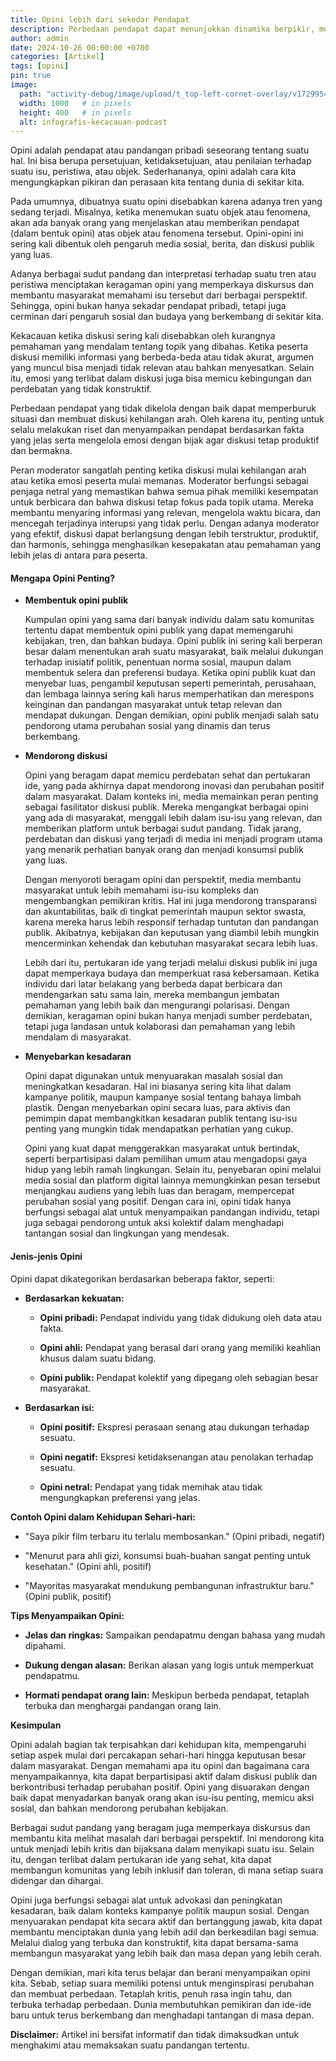 ```yaml
---
title: Opini lebih dari sekedar Pendapat
description: Perbedaan pendapat dapat menunjukkan dinamika berpikir, mendorong pengembangan ilmu pengetahuan, dan merupakan rahmat yang harus disyukuri.
author: admin
date: 2024-10-26 00:00:00 +0700
categories: [Artikel]
tags: [opini]
pin: true
image:
  path: "activity-debug/image/upload/t_top-left-cornet-overlay/v1729954084/pqqudio4y7joikfamljl.jpg"
  width: 1000   # in pixels
  height: 400   # in pixels
  alt: infografis-kecacauan-podcast
---
```


Opini adalah pendapat atau pandangan pribadi seseorang tentang suatu hal. Ini bisa berupa persetujuan, ketidaksetujuan, atau penilaian terhadap suatu isu, peristiwa, atau objek. Sederhananya, opini adalah cara kita mengungkapkan pikiran dan perasaan kita tentang dunia di sekitar kita.

Pada umumnya, dibuatnya suatu opini disebabkan karena adanya tren yang sedang terjadi. Misalnya, ketika menemukan suatu objek atau fenomena, akan ada banyak orang yang menjelaskan atau memberikan pendapat (dalam bentuk opini) atas objek atau fenomena tersebut. Opini-opini ini sering kali dibentuk oleh pengaruh media sosial, berita, dan diskusi publik yang luas. 

Adanya berbagai sudut pandang dan interpretasi terhadap suatu tren atau peristiwa menciptakan keragaman opini yang memperkaya diskursus dan membantu masyarakat memahami isu tersebut dari berbagai perspektif. Sehingga, opini bukan hanya sekadar pendapat pribadi, tetapi juga cerminan dari pengaruh sosial dan budaya yang berkembang di sekitar kita.

Kekacauan ketika diskusi sering kali disebabkan oleh kurangnya pemahaman yang mendalam tentang topik yang dibahas. Ketika peserta diskusi memiliki informasi yang berbeda-beda atau tidak akurat, argumen yang muncul bisa menjadi tidak relevan atau bahkan menyesatkan. Selain itu, emosi yang terlibat dalam diskusi juga bisa memicu kebingungan dan perdebatan yang tidak konstruktif. 

Perbedaan pendapat yang tidak dikelola dengan baik dapat memperburuk situasi dan membuat diskusi kehilangan arah. Oleh karena itu, penting untuk selalu melakukan riset dan menyampaikan pendapat berdasarkan fakta yang jelas serta mengelola emosi dengan bijak agar diskusi tetap produktif dan bermakna.

Peran moderator sangatlah penting ketika diskusi mulai kehilangan arah atau ketika emosi peserta mulai memanas. Moderator berfungsi sebagai penjaga netral yang memastikan bahwa semua pihak memiliki kesempatan untuk berbicara dan bahwa diskusi tetap fokus pada topik utama. Mereka membantu menyaring informasi yang relevan, mengelola waktu bicara, dan mencegah terjadinya interupsi yang tidak perlu. Dengan adanya moderator yang efektif, diskusi dapat berlangsung dengan lebih terstruktur, produktif, dan harmonis, sehingga menghasilkan kesepakatan atau pemahaman yang lebih jelas di antara para peserta.

#### **Mengapa Opini Penting?**

- **Membentuk opini publik** 
  
  Kumpulan opini yang sama dari banyak individu dalam satu komunitas tertentu dapat membentuk opini publik yang dapat memengaruhi kebijakan, tren, dan bahkan budaya. Opini publik ini sering kali berperan besar dalam menentukan arah suatu masyarakat, baik melalui dukungan terhadap inisiatif politik, penentuan norma sosial, maupun dalam membentuk selera dan preferensi budaya. Ketika opini publik kuat dan menyebar luas, pengambil keputusan seperti pemerintah, perusahaan, dan lembaga lainnya sering kali harus memperhatikan dan merespons keinginan dan pandangan masyarakat untuk tetap relevan dan mendapat dukungan. Dengan demikian, opini publik menjadi salah satu pendorong utama perubahan sosial yang dinamis dan terus berkembang.

- **Mendorong diskusi** 
  
  Opini yang beragam dapat memicu perdebatan sehat dan pertukaran ide, yang pada akhirnya dapat mendorong inovasi dan perubahan positif dalam masyarakat. Dalam konteks ini, media memainkan peran penting sebagai fasilitator diskusi publik. Mereka mengangkat berbagai opini yang ada di masyarakat, menggali lebih dalam isu-isu yang relevan, dan memberikan platform untuk berbagai sudut pandang. Tidak jarang, perdebatan dan diskusi yang terjadi di media ini menjadi program utama yang menarik perhatian banyak orang dan menjadi konsumsi publik yang luas.

  Dengan menyoroti beragam opini dan perspektif, media membantu masyarakat untuk lebih memahami isu-isu kompleks dan mengembangkan pemikiran kritis. Hal ini juga mendorong transparansi dan akuntabilitas, baik di tingkat pemerintah maupun sektor swasta, karena mereka harus lebih responsif terhadap tuntutan dan pandangan publik. Akibatnya, kebijakan dan keputusan yang diambil lebih mungkin mencerminkan kehendak dan kebutuhan masyarakat secara lebih luas.

  Lebih dari itu, pertukaran ide yang terjadi melalui diskusi publik ini juga dapat memperkaya budaya dan memperkuat rasa kebersamaan. Ketika individu dari latar belakang yang berbeda dapat berbicara dan mendengarkan satu sama lain, mereka membangun jembatan pemahaman yang lebih baik dan mengurangi polarisasi. Dengan demikian, keragaman opini bukan hanya menjadi sumber perdebatan, tetapi juga landasan untuk kolaborasi dan pemahaman yang lebih mendalam di masyarakat. 

- **Menyebarkan kesadaran** 

  Opini dapat digunakan untuk menyuarakan masalah sosial dan meningkatkan kesadaran. Hal ini biasanya sering kita lihat dalam kampanye politik, maupun kampanye sosial tentang bahaya limbah plastik. Dengan menyebarkan opini secara luas, para aktivis dan pemimpin dapat membangkitkan kesadaran publik tentang isu-isu penting yang mungkin tidak mendapatkan perhatian yang cukup. 

  Opini yang kuat dapat menggerakkan masyarakat untuk bertindak, seperti berpartisipasi dalam pemilihan umum atau mengadopsi gaya hidup yang lebih ramah lingkungan. Selain itu, penyebaran opini melalui media sosial dan platform digital lainnya memungkinkan pesan tersebut menjangkau audiens yang lebih luas dan beragam, mempercepat perubahan sosial yang positif. Dengan cara ini, opini tidak hanya berfungsi sebagai alat untuk menyampaikan pandangan individu, tetapi juga sebagai pendorong untuk aksi kolektif dalam menghadapi tantangan sosial dan lingkungan yang mendesak.


#### **Jenis-jenis Opini**

Opini dapat dikategorikan berdasarkan beberapa faktor, seperti:

* **Berdasarkan kekuatan:**

    * **Opini pribadi:** Pendapat individu yang tidak didukung oleh data atau fakta.

    * **Opini ahli:** Pendapat yang berasal dari orang yang memiliki keahlian khusus dalam suatu bidang.

    * **Opini publik:** Pendapat kolektif yang dipegang oleh sebagian besar masyarakat.

* **Berdasarkan isi:**
    * **Opini positif:** Ekspresi perasaan senang atau dukungan terhadap sesuatu.

    * **Opini negatif:** Ekspresi ketidaksenangan atau penolakan terhadap sesuatu.

    * **Opini netral:** Pendapat yang tidak memihak atau tidak mengungkapkan preferensi yang jelas.

**Contoh Opini dalam Kehidupan Sehari-hari:**

* "Saya pikir film terbaru itu terlalu membosankan." (Opini pribadi, negatif)

* "Menurut para ahli gizi, konsumsi buah-buahan sangat penting untuk kesehatan." (Opini ahli, positif)

* "Mayoritas masyarakat mendukung pembangunan infrastruktur baru." (Opini publik, positif)


**Tips Menyampaikan Opini:**

* **Jelas dan ringkas:** Sampaikan pendapatmu dengan bahasa yang mudah dipahami.

* **Dukung dengan alasan:** Berikan alasan yang logis untuk memperkuat pendapatmu.

* **Hormati pendapat orang lain:** Meskipun berbeda pendapat, tetaplah terbuka dan menghargai pandangan orang lain.

**Kesimpulan**

Opini adalah bagian tak terpisahkan dari kehidupan kita, mempengaruhi setiap aspek mulai dari percakapan sehari-hari hingga keputusan besar dalam masyarakat. Dengan memahami apa itu opini dan bagaimana cara menyampaikannya, kita dapat berpartisipasi aktif dalam diskusi publik dan berkontribusi terhadap perubahan positif. Opini yang disuarakan dengan baik dapat menyadarkan banyak orang akan isu-isu penting, memicu aksi sosial, dan bahkan mendorong perubahan kebijakan.

Berbagai sudut pandang yang beragam juga memperkaya diskursus dan membantu kita melihat masalah dari berbagai perspektif. Ini mendorong kita untuk menjadi lebih kritis dan bijaksana dalam menyikapi suatu isu. Selain itu, dengan terlibat dalam pertukaran ide yang sehat, kita dapat membangun komunitas yang lebih inklusif dan toleran, di mana setiap suara didengar dan dihargai.

Opini juga berfungsi sebagai alat untuk advokasi dan peningkatan kesadaran, baik dalam konteks kampanye politik maupun sosial. Dengan menyuarakan pendapat kita secara aktif dan bertanggung jawab, kita dapat membantu menciptakan dunia yang lebih adil dan berkeadilan bagi semua. Melalui dialog yang terbuka dan konstruktif, kita dapat bersama-sama membangun masyarakat yang lebih baik dan masa depan yang lebih cerah.

Dengan demikian, mari kita terus belajar dan berani menyampaikan opini kita. Sebab, setiap suara memiliki potensi untuk menginspirasi perubahan dan membuat perbedaan. Tetaplah kritis, penuh rasa ingin tahu, dan terbuka terhadap perbedaan. Dunia membutuhkan pemikiran dan ide-ide baru untuk terus berkembang dan menghadapi tantangan di masa depan.

**Disclaimer:** Artikel ini bersifat informatif dan tidak dimaksudkan untuk menghakimi atau memaksakan suatu pandangan tertentu.
